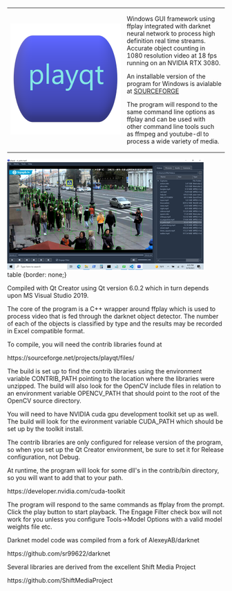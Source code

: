 <table style="border: none">
<tr>
<td style="width:256px"><img src="resources/playqt_256.png" alt="playqt"></td>
<td>
<p>
Windows GUI framework using ffplay integrated with darknet neural network to process high definition real time streams.  Accurate object counting in 1080 resolution video at 18 fps running on an NVIDIA RTX 3080.
<p>
An installable version of the program for Windows is avialable at <a href="https://sourceforge.net/projects/playqt/">SOURCEFORGE</a>
<p>
The program will respond to the same command line options as ffplay and can be used with other command line tools such as ffmpeg and youtube-dl to process a wide variety of media.
</td></tr>
</table>
<a href="docs/st_pete.png"><img src="docs/st_pete_small.png"></a>
<br>
table {border: none;}

Compiled with Qt Creator using Qt version 6.0.2 which in turn depends upon MS Visual Studio 2019.
<p>
The core of the program is a C++ wrapper around ffplay which is used to process video that is fed through the darknet object detector.  The number of each of the objects is classified by type and the results may be recorded in Excel compatible format.
<p>
To compile, you will need the contrib libraries found at 
<p>
https://sourceforge.net/projects/playqt/files/
<p>
The build is set up to find the contrib libraries using the environment variable CONTRIB_PATH pointing to the location
where the libraries were unzipped.  The build will also look for the OpenCV include files in relation to an environment
variable OPENCV_PATH that should point to the root of the OpenCV source directory.
<p>
You will need to have NVIDIA cuda gpu development toolkit set up as well.  The build will look for the evironment variable CUDA_PATH which should be set up by the toolkit install.
<p>
The contrib libraries are only configured for release version of the program, so when you set up the Qt Creator environment, be sure to set it for Release configuration, not Debug.
<p>
At runtime, the program will look for some dll's in the contrib/bin directory, so you will want to add that to your path.  
<p>
https://developer.nvidia.com/cuda-toolkit
<p>
The program will respond to the same commands as ffplay from the prompt.  Click the play button to start playback.  The Engage Filter check box will not work for you unless you configure Tools->Model Options with a valid model weights file etc.
<p>
Darknet model code was compiled from a fork of AlexeyAB/darknet
<p>
https://github.com/sr99622/darknet
<p>
Several libraries are derived from the excellent Shift Media Project
<p>
https://github.com/ShiftMediaProject
